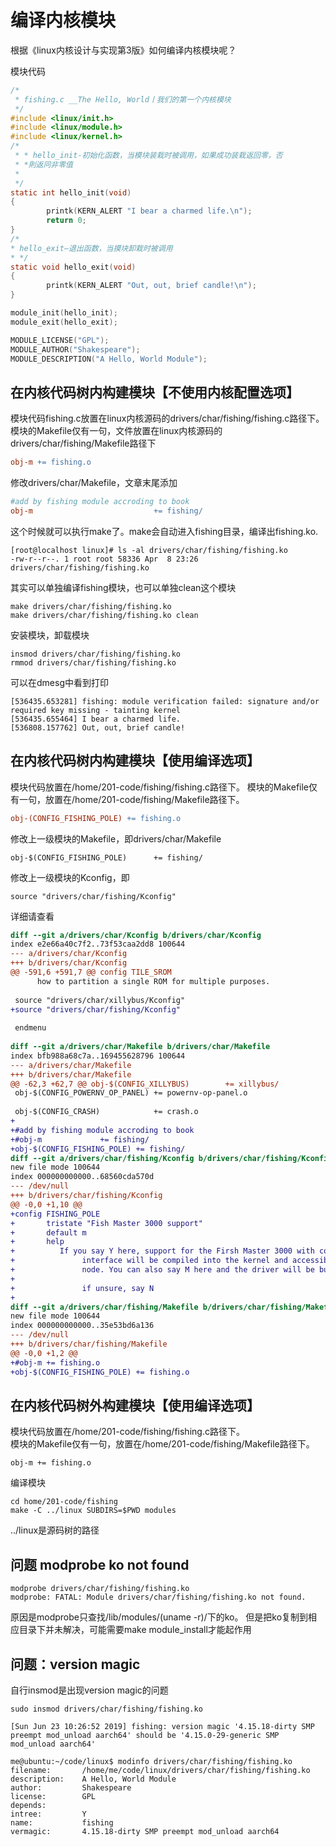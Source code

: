 编译内核模块
========================
根据《linux内核设计与实现第3版》如何编译内核模块呢？

模块代码
```c
/*
 * fishing.c __The Hello, World丨我们的第一个内核模块
 */
#include <linux/init.h>
#include <linux/module.h>
#include <linux/kernel.h>
/*
 * * hello_init-初始化函数，当模块装栽时被调用，如果成功装栽返回零，否
 * *則返冋非零值
 *
 */
static int hello_init(void)
{
        printk(KERN_ALERT "I bear a charmed life.\n");
        return 0;
}
/*
* hello_exit—退出函数，当摸块卸栽时被调用
* */
static void hello_exit(void)
{
        printk(KERN_ALERT "Out, out, brief candle!\n");
}

module_init(hello_init);
module_exit(hello_exit);

MODULE_LICENSE("GPL");
MODULE_AUTHOR("Shakespeare");
MODULE_DESCRIPTION("A Hello, World Module");
```


## 在内核代码树内构建模块【不使用内核配置选项】
模块代码fishing.c放置在linux内核源码的drivers/char/fishing/fishing.c路径下。  
模块的Makefile仅有一句，文件放置在linux内核源码的drivers/char/fishing/Makefile路径下
```Makefile
obj-m += fishing.o
```
修改drivers/char/Makefile，文章末尾添加
```Makefile
#add by fishing module accroding to book
obj-m                           += fishing/
```
这个时候就可以执行make了。make会自动进入fishing目录，编译出fishing.ko.
```shell-session
[root@localhost linux]# ls -al drivers/char/fishing/fishing.ko
-rw-r--r--. 1 root root 58336 Apr  8 23:26 drivers/char/fishing/fishing.ko
```
其实可以单独编译fishing模块，也可以单独clean这个模块
```shell-session
make drivers/char/fishing/fishing.ko
make drivers/char/fishing/fishing.ko clean
```
安装模块，卸载模块
```
insmod drivers/char/fishing/fishing.ko
rmmod drivers/char/fishing/fishing.ko
```
可以在dmesg中看到打印
``` 
[536435.653281] fishing: module verification failed: signature and/or required key missing - tainting kernel
[536435.655464] I bear a charmed life.
[536808.157762] Out, out, brief candle!
```
## 在内核代码树内构建模块【使用编译选项】
模块代码放置在/home/201-code/fishing/fishing.c路径下。
模块的Makefile仅有一句，放置在/home/201-code/fishing/Makefile路径下。
```Makefile
obj-(CONFIG_FISHING_POLE) += fishing.o
```
修改上一级模块的Makefile，即drivers/char/Makefile
```
obj-$(CONFIG_FISHING_POLE)      += fishing/
```
修改上一级模块的Kconfig，即
```config
source "drivers/char/fishing/Kconfig"
```
详细请查看
```Diff
diff --git a/drivers/char/Kconfig b/drivers/char/Kconfig
index e2e66a40c7f2..73f53caa2dd8 100644
--- a/drivers/char/Kconfig
+++ b/drivers/char/Kconfig
@@ -591,6 +591,7 @@ config TILE_SROM
 	  how to partition a single ROM for multiple purposes.
 
 source "drivers/char/xillybus/Kconfig"
+source "drivers/char/fishing/Kconfig"
 
 endmenu
 
diff --git a/drivers/char/Makefile b/drivers/char/Makefile
index bfb988a68c7a..169455628796 100644
--- a/drivers/char/Makefile
+++ b/drivers/char/Makefile
@@ -62,3 +62,7 @@ obj-$(CONFIG_XILLYBUS)		+= xillybus/
 obj-$(CONFIG_POWERNV_OP_PANEL)	+= powernv-op-panel.o
 
 obj-$(CONFIG_CRASH)            += crash.o
+
+#add by fishing module accroding to book
+#obj-m				+= fishing/
+obj-$(CONFIG_FISHING_POLE)	+= fishing/
diff --git a/drivers/char/fishing/Kconfig b/drivers/char/fishing/Kconfig
new file mode 100644
index 000000000000..68560cda570d
--- /dev/null
+++ b/drivers/char/fishing/Kconfig
@@ -0,0 +1,10 @@
+config FISHING_POLE
+       tristate "Fish Master 3000 support"
+       default m
+       help
+	       If you say Y here, support for the Firsh Master 3000 with computer
+               interface will be compiled into the kernel and accessible via a device
+               node. You can also say M here and the driver will be built as a module named fishing.ko
+
+               if unsure, say N
+
diff --git a/drivers/char/fishing/Makefile b/drivers/char/fishing/Makefile
new file mode 100644
index 000000000000..35e53bd6a136
--- /dev/null
+++ b/drivers/char/fishing/Makefile
@@ -0,0 +1,2 @@
+#obj-m += fishing.o
+obj-$(CONFIG_FISHING_POLE) += fishing.o
```

## 在内核代码树外构建模块【使用编译选项】
模块代码放置在/home/201-code/fishing/fishing.c路径下。  
模块的Makefile仅有一句，放置在/home/201-code/fishing/Makefile路径下。
```
obj-m += fishing.o
```
编译模块
```
cd home/201-code/fishing
make -C ../linux SUBDIRS=$PWD modules
```
../linux是源码树的路径



## 问题 modprobe ko not found
```
modprobe drivers/char/fishing/fishing.ko
modprobe: FATAL: Module drivers/char/fishing/fishing.ko not found.
```
原因是modprobe只查找/lib/modules/(uname -r)/下的ko。 但是把ko复制到相应目录下并未解决，可能需要make module_install才能起作用

## 问题：version magic
自行insmod是出现version magic的问题
```
sudo insmod drivers/char/fishing/fishing.ko
```
```
[Sun Jun 23 10:26:52 2019] fishing: version magic '4.15.18-dirty SMP preempt mod_unload aarch64' should be '4.15.0-29-generic SMP mod_unload aarch64'
```

```
me@ubuntu:~/code/linux$ modinfo drivers/char/fishing/fishing.ko
filename:       /home/me/code/linux/drivers/char/fishing/fishing.ko
description:    A Hello, World Module
author:         Shakespeare
license:        GPL
depends:
intree:         Y
name:           fishing
vermagic:       4.15.18-dirty SMP preempt mod_unload aarch64

```

